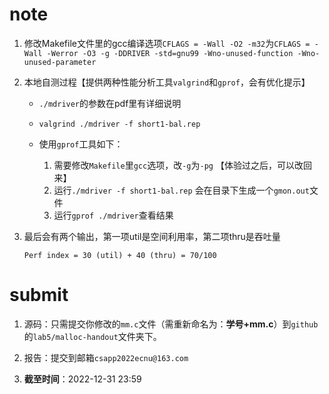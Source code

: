 # note

1. 修改Makefile文件里的gcc编译选项`CFLAGS = -Wall -O2 -m32`为`CFLAGS = -Wall -Werror -O3 -g -DDRIVER -std=gnu99 -Wno-unused-function -Wno-unused-parameter`

2. 本地自测过程【提供两种性能分析工具`valgrind`和`gprof`，会有优化提示】

   - `./mdriver`的参数在pdf里有详细说明

   - `valgrind ./mdriver -f short1-bal.rep `

   - 使用`gprof`工具如下：
     1. 需要修改`Makefile`里`gcc`选项，改`-g`为`-pg` 【体验过之后，可以改回来】
     2. 运行` ./mdriver -f short1-bal.rep `    会在目录下生成一个`gmon.out`文件
     3. 运行`gprof ./mdriver`查看结果

3. 最后会有两个输出，第一项util是空间利用率，第二项thru是吞吐量

   `Perf index = 30 (util) + 40 (thru) = 70/100`

# submit

1. 源码：只需提交你修改的`mm.c`文件（需重新命名为：**学号+mm.c**）到`github`的`lab5/malloc-handout`文件夹下。

1. 报告：提交到邮箱`csapp2022ecnu@163.com`

3. **截至时间**：2022-12-31 23:59
